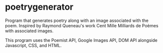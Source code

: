 # poetrygenerator
Program that generates poetry along with an image associated with the poem. Inspired by Raymond Queneau's work Cent Mille Milliards de Poèmes with associated images.

This program uses the Poemist API, Google Images API, DOM API alongside Javascript, CSS, and HTML.
